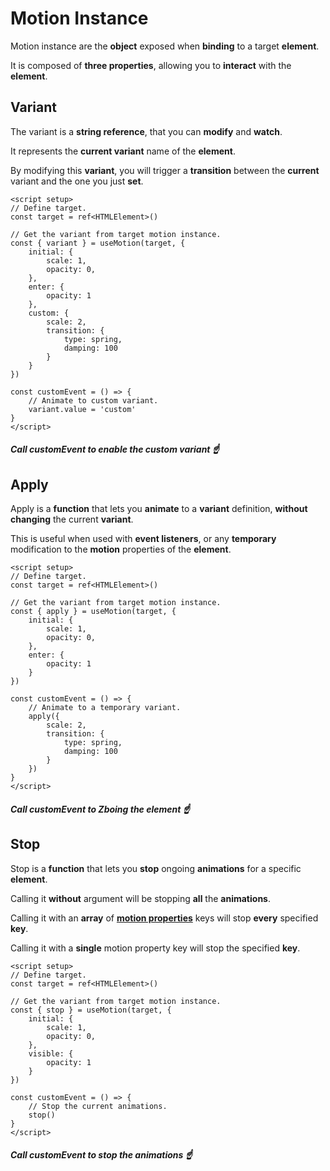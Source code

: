 # Motion Instance

Motion instance are the **object** exposed when **binding** to a target **element**.

It is composed of **three properties**, allowing you to **interact** with the **element**.

## Variant

The variant is a **string reference**, that you can **modify** and **watch**.

It represents the **current variant** name of the **element**.

By modifying this **variant**, you will trigger a **transition** between the **current** variant and the one you just **set**.

```vue
<script setup>
// Define target.
const target = ref<HTMLElement>()

// Get the variant from target motion instance.
const { variant } = useMotion(target, {
    initial: {
        scale: 1,
        opacity: 0,
    },
    enter: {
        opacity: 1
    },
    custom: {
        scale: 2,
        transition: {
            type: spring,
            damping: 100
        }
    }
})

const customEvent = () => {
    // Animate to custom variant.
    variant.value = 'custom'
}
</script>
```

##### _Call customEvent to enable the custom variant_ ☝️

## Apply

Apply is a **function** that lets you **animate** to a **variant** definition, **without changing** the current **variant**.

This is useful when used with **event listeners**, or any **temporary** modification to the **motion** properties of the **element**.

```vue
<script setup>
// Define target.
const target = ref<HTMLElement>()

// Get the variant from target motion instance.
const { apply } = useMotion(target, {
    initial: {
        scale: 1,
        opacity: 0,
    },
    enter: {
        opacity: 1
    }
})

const customEvent = () => {
    // Animate to a temporary variant.
    apply({
        scale: 2,
        transition: {
            type: spring,
            damping: 100
        }
    })
}
</script>
```

##### _Call customEvent to Zboing the element_ ☝️

## Stop

Stop is a **function** that lets you **stop** ongoing **animations** for a specific **element**.

Calling it **without** argument will be stopping **all** the **animations**.

Calling it with an **array** of [**motion properties**](/motion-properties) keys will stop **every** specified **key**.

Calling it with a **single** motion property key will stop the specified **key**.

```vue
<script setup>
// Define target.
const target = ref<HTMLElement>()

// Get the variant from target motion instance.
const { stop } = useMotion(target, {
    initial: {
        scale: 1,
        opacity: 0,
    },
    visible: {
        opacity: 1
    }
})

const customEvent = () => {
    // Stop the current animations.
    stop()
}
</script>
```

##### _Call customEvent to stop the animations_ ☝️

